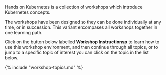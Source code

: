 Hands on Kubernetes is a collection of workshops which introduce Kubernetes concepts.

The workshops have been designed so they can be done individually at any time, or in succession. This variant encompases all workshops together in one learning path.

Click on the button below labelled **Workshop Instructionsp** to learn how to use this workshop environment, and then continue through all topics, or to jump to a specific topic of interest you can click on the topic in the list below.

{% include "workshop-topics.md" %}
